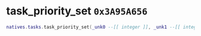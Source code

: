 # task_priority_set `0x3A95A656`

```lua
natives.tasks.task_priority_set(_unk0 --[[ integer ]], _unk1 --[[ integer ]])
```